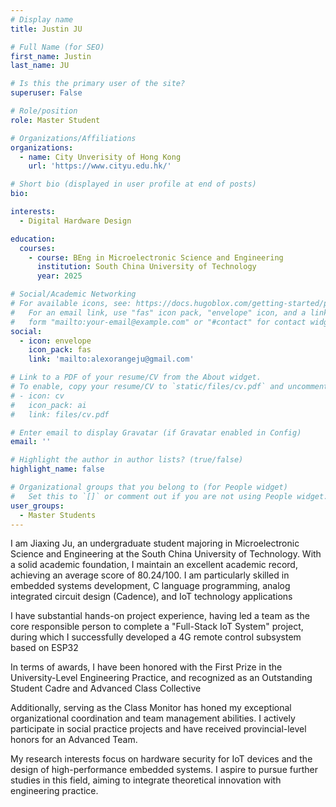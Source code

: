 ```yaml
---
# Display name
title: Justin JU

# Full Name (for SEO)
first_name: Justin
last_name: JU

# Is this the primary user of the site?
superuser: False

# Role/position
role: Master Student

# Organizations/Affiliations
organizations:
  - name: City Unverisity of Hong Kong
    url: 'https://www.cityu.edu.hk/'

# Short bio (displayed in user profile at end of posts)
bio: 

interests:
  - Digital Hardware Design

education:
  courses:
    - course: BEng in Microelectronic Science and Engineering
      institution: South China University of Technology
      year: 2025

# Social/Academic Networking
# For available icons, see: https://docs.hugoblox.com/getting-started/page-builder/#icons
#   For an email link, use "fas" icon pack, "envelope" icon, and a link in the
#   form "mailto:your-email@example.com" or "#contact" for contact widget.
social:
  - icon: envelope
    icon_pack: fas
    link: 'mailto:alexorangeju@gmail.com'

# Link to a PDF of your resume/CV from the About widget.
# To enable, copy your resume/CV to `static/files/cv.pdf` and uncomment the lines below.
# - icon: cv
#   icon_pack: ai
#   link: files/cv.pdf

# Enter email to display Gravatar (if Gravatar enabled in Config)
email: ''

# Highlight the author in author lists? (true/false)
highlight_name: false

# Organizational groups that you belong to (for People widget)
#   Set this to `[]` or comment out if you are not using People widget.
user_groups:
  - Master Students
---
```


I am Jiaxing Ju, an undergraduate student majoring in Microelectronic Science and Engineering at the South China University of Technology. With a solid academic foundation, I maintain an excellent academic record, achieving an average score of 80.24/100. I am particularly skilled in embedded systems development, C language programming, analog integrated circuit design (Cadence), and IoT technology applications

I have substantial hands-on project experience, having led a team as the core responsible person to complete a "Full-Stack IoT System" project, during which I successfully developed a 4G remote control subsystem based on ESP32

In terms of awards, I have been honored with the First Prize in the University-Level Engineering Practice, and recognized as an Outstanding Student Cadre and Advanced Class Collective

Additionally, serving as the Class Monitor has honed my exceptional organizational coordination and team management abilities. I actively participate in social practice projects and have received provincial-level honors for an Advanced Team.

My research interests focus on hardware security for IoT devices and the design of high-performance embedded systems. I aspire to pursue further studies in this field, aiming to integrate theoretical innovation with engineering practice.
